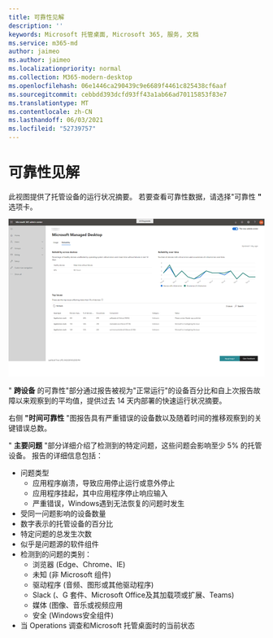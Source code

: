 ```yaml
---
title: 可靠性见解
description: ''
keywords: Microsoft 托管桌面, Microsoft 365, 服务, 文档
ms.service: m365-md
author: jaimeo
ms.author: jaimeo
ms.localizationpriority: normal
ms.collection: M365-modern-desktop
ms.openlocfilehash: 06e1446ca290439c9e6689f4461c825438cf6aaf
ms.sourcegitcommit: cebbdd393dcfd93ff43a1ab66ad70115853f83e7
ms.translationtype: MT
ms.contentlocale: zh-CN
ms.lasthandoff: 06/03/2021
ms.locfileid: "52739757"
---
```

# <a name="reliability-insights"></a>可靠性见解

此视图提供了托管设备的运行状况摘要。 若要查看可靠性数据，请选择"可靠性 **"** 选项卡。


![可靠性窗格：左上方设备的可靠性、右上角的时间图的可靠性、底部顶部问题表。 右下角的帮助和反馈按钮。](../../media/insights_reliability.png)

" **跨设备** 的可靠性"部分通过报告被视为"正常运行"的设备百分比和自上次报告故障以来观察到的平均值，提供过去 14 天内部署的快速运行状况摘要。 

 
右侧 **"时间可靠性** "图报告具有严重错误的设备数以及随着时间的推移观察到的关键错误总数。

" **主要问题** "部分详细介绍了检测到的特定问题，这些问题会影响至少 5% 的托管设备。 报告的详细信息包括：

- 问题类型
    - 应用程序崩溃，导致应用停止运行或意外停止
    - 应用程序挂起，其中应用程序停止响应输入
    - 严重错误，Windows遇到无法恢复的问题时发生
- 受同一问题影响的设备数量
- 数字表示的托管设备的百分比
- 特定问题的总发生次数
- 似乎是问题源的软件组件
- 检测到的问题的类别：
    - 浏览器 (Edge、Chrome、IE) 
    - 未知 (非 Microsoft 组件) 
    - 驱动程序 (音频、图形或其他驱动程序) 
    - Slack (、G 套件、Microsoft Office及其加载项或扩展、Teams) 
    - 媒体 (图像、音乐或视频应用
    - 安全 (Windows安全组件) 
- 当 Operations 调查和Microsoft 托管桌面时的当前状态

